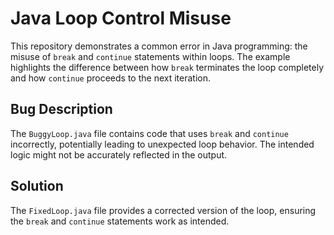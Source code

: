 # Java Loop Control Misuse

This repository demonstrates a common error in Java programming: the misuse of `break` and `continue` statements within loops.  The example highlights the difference between how `break` terminates the loop completely and how `continue` proceeds to the next iteration.

## Bug Description
The `BuggyLoop.java` file contains code that uses `break` and `continue` incorrectly, potentially leading to unexpected loop behavior. The intended logic might not be accurately reflected in the output.

## Solution
The `FixedLoop.java` file provides a corrected version of the loop, ensuring the `break` and `continue` statements work as intended.